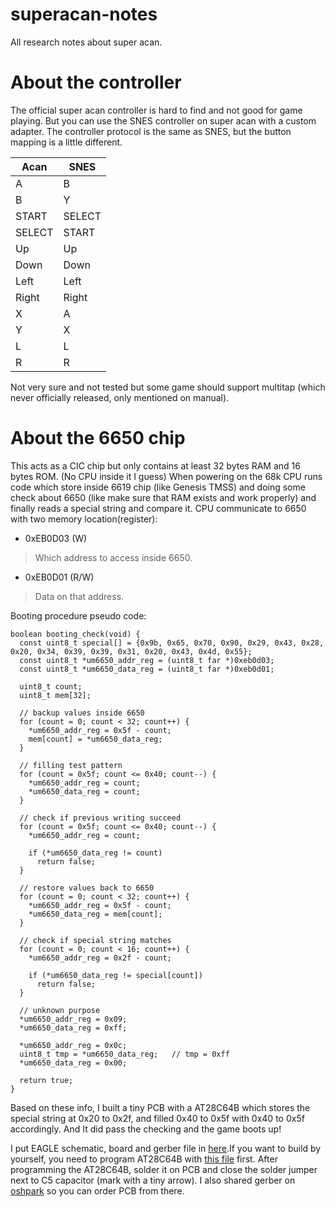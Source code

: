 

# superacan-notes

All research notes about super acan.

# About the controller

The official super acan controller is hard to find and not good for game playing.
But you can use the SNES controller on super acan with a custom adapter.
The controller protocol is the same as SNES, but the button mapping is a little different.

| Acan | SNES |
|------|------|
|A     |B     |
|B     |Y     |
|START |SELECT|
|SELECT|START |
|Up    |Up    |
|Down  |Down  |
|Left  |Left  |
|Right |Right |
|X     |A     |
|Y     |X     |
|L     |L     |
|R     |R     |

Not very sure and not tested but some game should support multitap (which never officially released, only mentioned on manual).

# About the 6650 chip

This acts as a CIC chip but only contains at least 32 bytes RAM and 16 bytes ROM. (No CPU inside it I guess)
When powering on the 68k CPU runs code which store inside 6619 chip (like Genesis TMSS) and doing some check
about 6650 (like make sure that RAM exists and work properly) and finally reads a special string and compare it.
CPU communicate to 6650 with two memory location(register):

- 0xEB0D03 (W)
> Which address to access inside 6650.
- 0xEB0D01 (R/W)
> Data on that address.

Booting procedure pseudo code:

    boolean booting_check(void) {
      const uint8_t special[] = {0x9b, 0x65, 0x70, 0x90, 0x29, 0x43, 0x28, 0x20, 0x34, 0x39, 0x39, 0x31, 0x20, 0x43, 0x4d, 0x55};
      const uint8_t *um6650_addr_reg = (uint8_t far *)0xeb0d03;
      const uint8_t *um6650_data_reg = (uint8_t far *)0xeb0d01;
      
      uint8_t count; 
      uint8_t mem[32];

      // backup values inside 6650
      for (count = 0; count < 32; count++) {
      	*um6650_addr_reg = 0x5f - count;
      	mem[count] = *um6650_data_reg;
      }
    
      // filling test pattern
      for (count = 0x5f; count <= 0x40; count--) {
        *um6650_addr_reg = count;
        *um6650_data_reg = count;
      }
    
      // check if previous writing succeed
      for (count = 0x5f; count <= 0x40; count--) {
        *um6650_addr_reg = count;
        
        if (*um6650_data_reg != count)
          return false;      
      }
      
      // restore values back to 6650
      for (count = 0; count < 32; count++) {
        *um6650_addr_reg = 0x5f - count;
        *um6650_data_reg = mem[count];
      }
      
      // check if special string matches
      for (count = 0; count < 16; count++) {
        *um6650_addr_reg = 0x2f - count;
        
        if (*um6650_data_reg != special[count])
          return false;      
      }
      
      // unknown purpose
      *um6650_addr_reg = 0x09;
      *um6650_data_reg = 0xff;
      
      *um6650_addr_reg = 0x0c;
      uint8_t tmp = *um6650_data_reg;	// tmp = 0xff
      *um6650_data_reg = 0x00;
            
      return true;
    }
Based on these info, I built a tiny PCB with a AT28C64B which stores the special string at 0x20 to 0x2f, and filled 0x40 to 0x5f with 0x40 to 0x5f accordingly. And It did pass the checking and the game boots up!

I put EAGLE schematic, board and gerber file in [here](pcb/eagle/UM6650C).If you want to build by yourself, you need to program AT28C64B with [this file](pcb/eagle/UM6650C/UM6650C.bin) first. After programming the AT28C64B, solder it on PCB and close the solder jumper next to C5 capacitor (mark with a tiny arrow). I also shared gerber on [oshpark](https://oshpark.com/shared_projects/0XdS5ExD) so you can order PCB from there.

